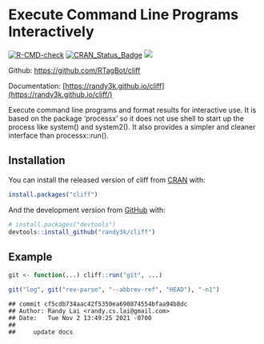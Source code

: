 
<!-- README.md is generated from README.Rmd. Please edit that file -->

# Execute Command Line Programs Interactively

<!-- badges: start -->

[![R-CMD-check](https://github.com/randy3k/cliff/workflows/R-CMD-check/badge.svg)](https://github.com/randy3k/cliff/actions)
[![CRAN\_Status\_Badge](https://www.r-pkg.org/badges/version/cliff)](https://cran.r-project.org/package=cliff)
[![](https://cranlogs.r-pkg.org/badges/grand-total/cliff)](https://cran.r-project.org/package=cliff)
<!-- badges: end -->

Github: <https://github.com/RTagBot/cliff>

Documentation:
[https://randy3k.github.io/cliff](https://randy3k.github.io/cliff/)

Execute command line programs and format results for interactive use. It
is based on the package ‘processx’ so it does not use shell to start up
the process like system() and system2(). It also provides a simpler and
cleaner interface than processx::run().

## Installation

You can install the released version of cliff from
[CRAN](https://CRAN.R-project.org) with:

``` r
install.packages("cliff")
```

And the development version from [GitHub](https://github.com/) with:

``` r
# install.packages("devtools")
devtools::install_github("randy3k/cliff")
```

## Example

``` r
git <- function(...) cliff::run("git", ...)

git("log", git("rev-parse", "--abbrev-ref", "HEAD"), "-n1")
```

    ## commit cf5cdb734aac42f5350ea690874554bfaa94b8dc
    ## Author: Randy Lai <randy.cs.lai@gmail.com>
    ## Date:   Tue Nov 2 13:49:25 2021 -0700
    ## 
    ##     update docs
